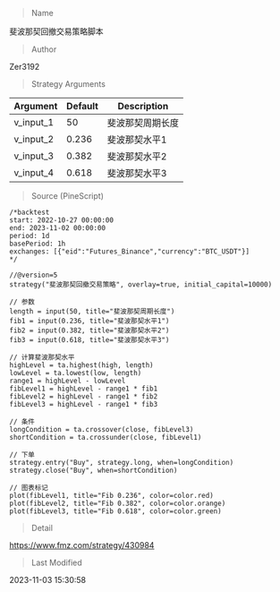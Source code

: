 
> Name

斐波那契回撤交易策略脚本

> Author

Zer3192



> Strategy Arguments



|Argument|Default|Description|
|----|----|----|
|v_input_1|50|斐波那契周期长度|
|v_input_2|0.236|斐波那契水平1|
|v_input_3|0.382|斐波那契水平2|
|v_input_4|0.618|斐波那契水平3|


> Source (PineScript)

``` pinescript
/*backtest
start: 2022-10-27 00:00:00
end: 2023-11-02 00:00:00
period: 1d
basePeriod: 1h
exchanges: [{"eid":"Futures_Binance","currency":"BTC_USDT"}]
*/

//@version=5
strategy("斐波那契回撤交易策略", overlay=true, initial_capital=10000)

// 参数
length = input(50, title="斐波那契周期长度")
fib1 = input(0.236, title="斐波那契水平1")
fib2 = input(0.382, title="斐波那契水平2")
fib3 = input(0.618, title="斐波那契水平3")

// 计算斐波那契水平
highLevel = ta.highest(high, length)
lowLevel = ta.lowest(low, length)
range1 = highLevel - lowLevel
fibLevel1 = highLevel - range1 * fib1
fibLevel2 = highLevel - range1 * fib2
fibLevel3 = highLevel - range1 * fib3

// 条件
longCondition = ta.crossover(close, fibLevel3)
shortCondition = ta.crossunder(close, fibLevel1)

// 下单
strategy.entry("Buy", strategy.long, when=longCondition)
strategy.close("Buy", when=shortCondition)

// 图表标记
plot(fibLevel1, title="Fib 0.236", color=color.red)
plot(fibLevel2, title="Fib 0.382", color=color.orange)
plot(fibLevel3, title="Fib 0.618", color=color.green)

```

> Detail

https://www.fmz.com/strategy/430984

> Last Modified

2023-11-03 15:30:58

